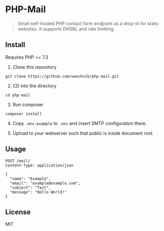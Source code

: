 # PHP-Mail

> Small self-hosted PHP contact form endpoint as a drop-in for static websites. It supports DNSBL and rate limitiing.
> 

## Install

Requires PHP >= 7.3

1. Clone this repository
```
git clone https://github.com/vwochnik/php-mail.git
```

2. CD into the directory
```
cd php-mail
```

3. Run composer
```
composer install
```

4. Copy `.env.example` to `.env` and insert SMTP configuration there.

5. Upload to your webserver such that public is inside document root.

## Usage
```
POST /mail/
Content-Type: application/json

{
  "name": "Example",
  "email": "example@example.com",
  "subject": "Test",
  "message": "Hello World!"
}
```

## License
MIT
